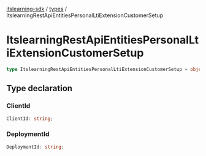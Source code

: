 [itslearning-sdk](../../modules.md) / [types](../index.md) / ItslearningRestApiEntitiesPersonalLtiExtensionCustomerSetup

# ItslearningRestApiEntitiesPersonalLtiExtensionCustomerSetup

```ts
type ItslearningRestApiEntitiesPersonalLtiExtensionCustomerSetup = object;
```

## Type declaration

### ClientId

```ts
ClientId: string;
```

### DeploymentId

```ts
DeploymentId: string;
```
